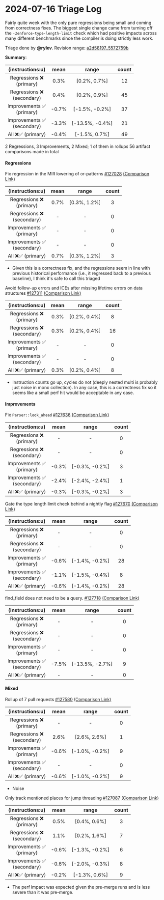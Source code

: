 # 2024-07-16 Triage Log

Fairly quite week with the only pure regressions being small and coming from correctness fixes. The biggest single change came from turning off the `-Zenforce-type-length-limit` check which had positive impacts across many different benchmarks since the compiler is doing strictly less work.

Triage done by **@rylev**.
Revision range: [a2d58197..5572759b](https://perf.rust-lang.org/?start=a2d58197a766085856504328948c89a33a6a36e8&end=5572759b8d7012fa34eba47f4885c76fa06d9251&absolute=false&stat=instructions%3Au)

**Summary**:

| (instructions:u)                   | mean  | range           | count |
|:----------------------------------:|:-----:|:---------------:|:-----:|
| Regressions ❌ <br /> (primary)    | 0.3%  | [0.2%, 0.7%]    | 12    |
| Regressions ❌ <br /> (secondary)  | 0.4%  | [0.2%, 0.9%]    | 45    |
| Improvements ✅ <br /> (primary)   | -0.7% | [-1.5%, -0.2%]  | 37    |
| Improvements ✅ <br /> (secondary) | -3.3% | [-13.5%, -0.4%] | 21    |
| All ❌✅ (primary)                 | -0.4% | [-1.5%, 0.7%]   | 49    |


2 Regressions, 3 Improvements, 2 Mixed; 1 of them in rollups
56 artifact comparisons made in total

#### Regressions

Fix regression in the MIR lowering of or-patterns [#127028](https://github.com/rust-lang/rust/pull/127028) [(Comparison Link)](https://perf.rust-lang.org/compare.html?start=f25e92bd42b14e45440c0a30a4ed751ea502f430&end=9dcaa7f92cf3ed0a9d2e93824025243533bb5541&stat=instructions:u)

| (instructions:u)                   | mean | range        | count |
|:----------------------------------:|:----:|:------------:|:-----:|
| Regressions ❌ <br /> (primary)    | 0.7% | [0.3%, 1.2%] | 3     |
| Regressions ❌ <br /> (secondary)  | -    | -            | 0     |
| Improvements ✅ <br /> (primary)   | -    | -            | 0     |
| Improvements ✅ <br /> (secondary) | -    | -            | 0     |
| All ❌✅ (primary)                 | 0.7% | [0.3%, 1.2%] | 3     |
- Given this is a correctness fix, and the regressions seem in line with previous historical performance (i.e., it regressed back to a previous baseline), I think it's safe to call this triaged


Avoid follow-up errors and ICEs after missing lifetime errors on data structures [#127311](https://github.com/rust-lang/rust/pull/127311) [(Comparison Link)](https://perf.rust-lang.org/compare.html?start=fdf7ea6b5b1cac83c0f29e681202cf18bf25b01c&end=c92a8e4d4d7e8da53aa05309ef8d4fac2c9af52f&stat=instructions:u)

| (instructions:u)                   | mean | range        | count |
|:----------------------------------:|:----:|:------------:|:-----:|
| Regressions ❌ <br /> (primary)    | 0.3% | [0.2%, 0.4%] | 8     |
| Regressions ❌ <br /> (secondary)  | 0.3% | [0.2%, 0.4%] | 16    |
| Improvements ✅ <br /> (primary)   | -    | -            | 0     |
| Improvements ✅ <br /> (secondary) | -    | -            | 0     |
| All ❌✅ (primary)                 | 0.3% | [0.2%, 0.4%] | 8     |
- Instruction counts go up, cycles do not (deeply nested multi is probably just noise in mono collection). In any case, this is a correctness fix so it seems like a small perf hit would be acceptable in any case.


#### Improvements

Fix `Parser::look_ahead` [#127636](https://github.com/rust-lang/rust/pull/127636) [(Comparison Link)](https://perf.rust-lang.org/compare.html?start=5d76a13bbedebd773b4960432bff14f40acf3840&end=62c068feeafd1f4abbf87243d69cf8862e4dd277&stat=instructions:u)

| (instructions:u)                   | mean  | range          | count |
|:----------------------------------:|:-----:|:--------------:|:-----:|
| Regressions ❌ <br /> (primary)    | -     | -              | 0     |
| Regressions ❌ <br /> (secondary)  | -     | -              | 0     |
| Improvements ✅ <br /> (primary)   | -0.3% | [-0.3%, -0.2%] | 3     |
| Improvements ✅ <br /> (secondary) | -2.4% | [-2.4%, -2.4%] | 1     |
| All ❌✅ (primary)                 | -0.3% | [-0.3%, -0.2%] | 3     |


Gate the type length limit check behind a nightly flag [#127670](https://github.com/rust-lang/rust/pull/127670) [(Comparison Link)](https://perf.rust-lang.org/compare.html?start=a241cf1c49c46c57ee2ea9b19df4e7e2cc41449d&end=88fa119c77682e6d55ce21001cf761675cfebeae&stat=instructions:u)

| (instructions:u)                   | mean  | range          | count |
|:----------------------------------:|:-----:|:--------------:|:-----:|
| Regressions ❌ <br /> (primary)    | -     | -              | 0     |
| Regressions ❌ <br /> (secondary)  | -     | -              | 0     |
| Improvements ✅ <br /> (primary)   | -0.6% | [-1.4%, -0.2%] | 28    |
| Improvements ✅ <br /> (secondary) | -1.1% | [-1.5%, -0.4%] | 8     |
| All ❌✅ (primary)                 | -0.6% | [-1.4%, -0.2%] | 28    |


find_field does not need to be a query. [#127718](https://github.com/rust-lang/rust/pull/127718) [(Comparison Link)](https://perf.rust-lang.org/compare.html?start=d9284afea99e0969a0e692b9e9fd61ea4ba21366&end=8b72d7a9d7a02cb4f2b21c1497651c84a912550a&stat=instructions:u)

| (instructions:u)                   | mean  | range           | count |
|:----------------------------------:|:-----:|:---------------:|:-----:|
| Regressions ❌ <br /> (primary)    | -     | -               | 0     |
| Regressions ❌ <br /> (secondary)  | -     | -               | 0     |
| Improvements ✅ <br /> (primary)   | -     | -               | 0     |
| Improvements ✅ <br /> (secondary) | -7.5% | [-13.5%, -2.7%] | 9     |
| All ❌✅ (primary)                 | -     | -               | 0     |


#### Mixed

Rollup of 7 pull requests [#127580](https://github.com/rust-lang/rust/pull/127580) [(Comparison Link)](https://perf.rust-lang.org/compare.html?start=b215beb567857000fdaa868cbb78702bc5ee0ee9&end=c092b289764530221d09e000a789222bddb2c53c&stat=instructions:u)

| (instructions:u)                   | mean  | range          | count |
|:----------------------------------:|:-----:|:--------------:|:-----:|
| Regressions ❌ <br /> (primary)    | -     | -              | 0     |
| Regressions ❌ <br /> (secondary)  | 2.6%  | [2.6%, 2.6%]   | 1     |
| Improvements ✅ <br /> (primary)   | -0.6% | [-1.0%, -0.2%] | 9     |
| Improvements ✅ <br /> (secondary) | -     | -              | 0     |
| All ❌✅ (primary)                 | -0.6% | [-1.0%, -0.2%] | 9     |
- Noise


Only track mentioned places for jump threading [#127087](https://github.com/rust-lang/rust/pull/127087) [(Comparison Link)](https://perf.rust-lang.org/compare.html?start=8a63c84af5e7a201239e87d2175128907495b028&end=0ffbddd09e02a00b762d838ea1598bfa89dd1668&stat=instructions:u)

| (instructions:u)                   | mean  | range          | count |
|:----------------------------------:|:-----:|:--------------:|:-----:|
| Regressions ❌ <br /> (primary)    | 0.5%  | [0.4%, 0.6%]   | 3     |
| Regressions ❌ <br /> (secondary)  | 1.1%  | [0.2%, 1.6%]   | 7     |
| Improvements ✅ <br /> (primary)   | -0.6% | [-1.3%, -0.2%] | 6     |
| Improvements ✅ <br /> (secondary) | -0.6% | [-2.0%, -0.3%] | 8     |
| All ❌✅ (primary)                 | -0.2% | [-1.3%, 0.6%]  | 9     |
- The perf impact was expected given the pre-merge runs and is less severe than it was pre-merge.

